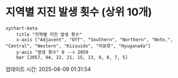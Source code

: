 # 지역별 지진 발생 횟수 (상위 10개)

```mermaid
xychart-beta
    title "지역별 지진 발생 횟수"
    x-axis ["Adjacent", "Off", "Southern", "Northern", "Noto,", "Central", "Western", "Kiisuido", "미분류", "Hyuganada"]
    y-axis "발생 횟수" 0 --> 2059
    bar [2057, 94, 22, 21, 15, 13, 9, 8, 7, 5]
```

업데이트 시간: 2025-08-09 01:31:54
